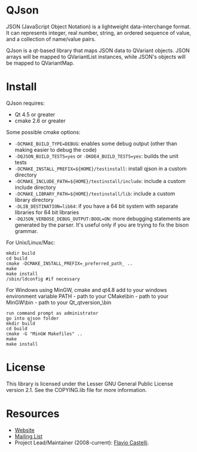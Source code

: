 # QJson
JSON (JavaScript Object Notation) is a lightweight data-interchange format.
It can represents integer, real number, string, an ordered sequence of value, and a collection of name/value pairs.

QJson is a qt-based library that maps JSON data to QVariant objects.
JSON arrays will be mapped to QVariantList instances, while JSON's objects will be mapped to QVariantMap.

# Install

QJson requires:
  - Qt 4.5 or greater
  - cmake 2.6 or greater

Some possible cmake options:
  - `-DCMAKE_BUILD_TYPE=DEBUG`: enables some debug output (other than making
     easier to debug the code)
  - `-DQJSON_BUILD_TESTS=yes` or `-DKDE4_BUILD_TESTS=yes`: builds the unit tests
  - `-DCMAKE_INSTALL_PREFIX=${HOME}/testinstall`: install qjson in a custom directory
  - `-DCMAKE_INCLUDE_PATH=${HOME}/testinstall/include`: include a custom include directory
  - `-DCMAKE_LIBRARY_PATH=${HOME}/testinstall/lib`: include a custom library directory
  - `-DLIB_DESTINATION=lib64`: if you have a 64 bit system with separate
     libraries for 64 bit libraries
  - `-DQJSON_VERBOSE_DEBUG_OUTPUT:BOOL=ON`: more debugging statements are
     generated by the parser. It's useful only if you are trying to fix
     the bison grammar.

For Unix/Linux/Mac:

    mkdir build
    cd build
    cmake -DCMAKE_INSTALL_PREFIX=_preferred_path_ ..
    make
    make install
    /sbin/ldconfig #if necessary
    
For Windows using MinGW, cmake and qt4.8
    add to your windows environment variable PATH
    - path to your CMake\bin
    - path to your MinGW\bin
    - path to your Qt\_qtversion_\bin
    
    run command prompt as administrator
    go into qjson folder
    mkdir build
    cd build
    cmake -G "MinGW Makefiles" ..
    make
    make install

# License
  This library is licensed under the Lesser GNU General Public License version 2.1.
  See the COPYING.lib file for more information.

# Resources

* [Website](http://qjson.sourceforge.net/)
* [Mailing List](https://lists.sourceforge.net/mailman/listinfo/qjson-devel)
* Project Lead/Maintainer (2008-current): [Flavio Castelli](mailto:flavio@castelli.name).
